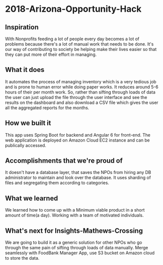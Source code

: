 # 2018-Arizona-Opportunity-Hack

## Inspiration
With Nonprofits feeding a lot of people every day becomes a lot of problems because there's a lot of manual work that needs to be done. It's our way of contributing to society be helping make their lives easier so that they can put more of their effort in managing. 


## What it does
It automates the process of managing inventory which is a very tedious job and is prone to human error while doing paper works. It reduces around 5-6 hours of their per month work. So, rather than sifting through loads of data the user can just upload the file through the user interface and see the results on the dashboard and also download a CSV file which gives the user all the aggregated reports for the months.

## How we built it
This app uses Spring Boot for backend and Angular 6 for front-end. The web application is deployed on Amazon Cloud EC2 instance and can be publically accessed.

## Accomplishments that we're proud of

It doesn't have a database layer, that saves the NPOs from hiring any DB administrator to maintain and look over the database. It uses sharding of files and segregating them according to categories.

## What we learned

We learned how to come up with a Minimum viable product in a short amount of time(a day). Working with a team of motivated individuals. 

## What's next for Insights-Mathews-Crossing

We are going to build it as a generic solution for other NPOs who go through the same pain of sifting through loads of data manually. Merge seamlessly with FoodBank Manager App, use S3 bucket on Amazon cloud to store the data.
